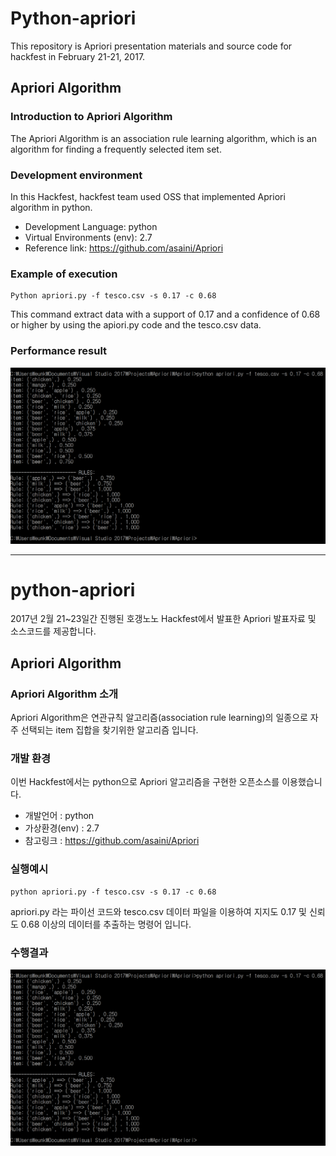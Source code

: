 # Python-apriori
This repository is Apriori presentation materials and source code for hackfest in February 21-21, 2017.

## Apriori Algorithm
### Introduction to Apriori Algorithm
The Apriori Algorithm is an association rule learning algorithm, which is an algorithm for finding a frequently selected item set.  

### Development environment
In this Hackfest, hackfest team used OSS that implemented Apriori algorithm in python.
* Development Language: python
* Virtual Environments (env): 2.7
* Reference link: https://github.com/asaini/Apriori

### Example of execution
	Python apriori.py -f tesco.csv -s 0.17 -c 0.68

This command extract data with a support of 0.17 and a confidence of 0.68 or higher by using the apiori.py code and the tesco.csv data.

### Performance result
![result](./images/result.PNG)
  
  
***

# python-apriori
2017년 2월 21~23일간 진행된 호갱노노 Hackfest에서 발표한 Apriori 발표자료 및 소스코드를 제공합니다.  

## Apriori Algorithm
### Apriori Algorithm 소개
Apriori Algorithm은 연관규칙 알고리즘(association rule learning)의 일종으로 자주 선택되는 item 집합을 찾기위한 알고리즘 입니다. 

### 개발 환경
이번 Hackfest에서는 python으로 Apriori 알고리즘을 구현한 오픈소스를 이용했습니다. 
* 개발언어 : python
* 가상환경(env) : 2.7
* 참고링크 : https://github.com/asaini/Apriori

### 실행예시
    python apriori.py -f tesco.csv -s 0.17 -c 0.68

apriori.py 라는 파이선 코드와 tesco.csv 데이터 파일을 이용하여 지지도 0.17 및 신뢰도 0.68 이상의 데이터를 추출하는 명령어 입니다.  

### 수행결과
![result](./images/result.PNG)
 
